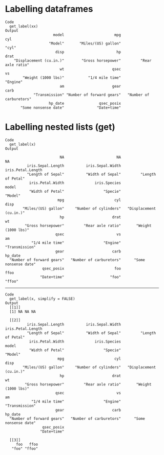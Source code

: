 # Labelling dataframes

    Code
      get_label(xx)
    Output
                          model                       mpg                       cyl 
                        "Model"       "Miles/(US) gallon"                     "cyl" 
                           disp                        hp                      drat 
        "Displacement (cu.in.)"        "Gross horsepower"         "Rear axle ratio" 
                             wt                      qsec                        vs 
            "Weight (1000 lbs)"           "1/4 mile time"                  "Engine" 
                             am                      gear                      carb 
                 "Transmission" "Number of forward gears"   "Number of carburetors" 
                        hp_date                qsec_posix 
           "Some nonsense date"               "Date+time" 

# Labelling nested lists (get)

    Code
      get_label(x)
    Output
                                                                                    
                             NA                        NA                        NA 
              iris.Sepal.Length          iris.Sepal.Width         iris.Petal.Length 
              "Length of Sepal"          "Width of Sepal"         "Length of Petal" 
               iris.Petal.Width              iris.Species                     model 
               "Width of Petal"                  "Specie"                   "Model" 
                            mpg                       cyl                      disp 
            "Miles/(US) gallon"     "Number of cylinders"   "Displacement (cu.in.)" 
                             hp                      drat                        wt 
             "Gross horsepower"         "Rear axle ratio"       "Weight (1000 lbs)" 
                           qsec                        vs                        am 
                "1/4 mile time"                  "Engine"            "Transmission" 
                           gear                      carb                   hp_date 
      "Number of forward gears"   "Number of carburetors"      "Some nonsense date" 
                     qsec_posix                       foo                      ffoo 
                    "Date+time"                     "foo"                    "ffoo" 

---

    Code
      get_label(x, simplify = FALSE)
    Output
      [[1]]
      [1] NA NA NA
      
      [[2]]
              iris.Sepal.Length          iris.Sepal.Width         iris.Petal.Length 
              "Length of Sepal"          "Width of Sepal"         "Length of Petal" 
               iris.Petal.Width              iris.Species                     model 
               "Width of Petal"                  "Specie"                   "Model" 
                            mpg                       cyl                      disp 
            "Miles/(US) gallon"     "Number of cylinders"   "Displacement (cu.in.)" 
                             hp                      drat                        wt 
             "Gross horsepower"         "Rear axle ratio"       "Weight (1000 lbs)" 
                           qsec                        vs                        am 
                "1/4 mile time"                  "Engine"            "Transmission" 
                           gear                      carb                   hp_date 
      "Number of forward gears"   "Number of carburetors"      "Some nonsense date" 
                     qsec_posix 
                    "Date+time" 
      
      [[3]]
         foo   ffoo 
       "foo" "ffoo" 
      

